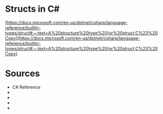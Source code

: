 # Structs in C#
[https://docs.microsoft.com/en-us/dotnet/csharp/language-reference/builtin-types/struct#:~:text=A%20structure%20type%20(or%20struct,C%23%20Copy](https://docs.microsoft.com/en-us/dotnet/csharp/language-reference/builtin-types/struct#:~:text=A%20structure%20type%20(or%20struct,C%23%20Copy)

# Sources
- C# Reference []()
- []()
- []()
- []()
- []() 

